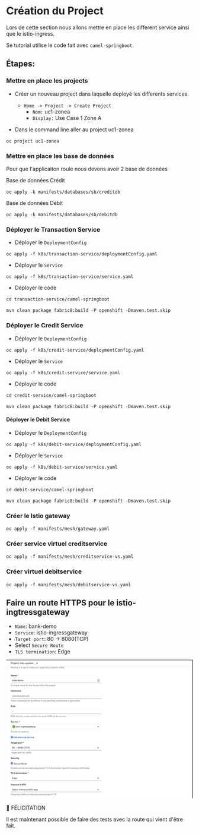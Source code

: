 # Création du Project

Lors de cette section nous allons mettre en place les different service ainsi que le istio-ingress.

Se tutorial utilise le code fait avec `camel-springboot`.

## Étapes:

### Mettre en place les projects
* Créer un nouveau project dans laquelle deployé les differents services.
    * `Home -> Project -> Create Project`
        * `Nom:` uc1-zonea
        * `Display:` Use Case 1 Zone A

* Dans le command line aller au project uc1-zonea
```
oc project uc1-zonea
```

### Mettre en place les base de données

Pour que l'applicaiton roule nous devons avoir 2 base de données

Base de données Crédit
```
oc apply -k manifests/databases/sb/creditdb
```

Base de données Débit
```
oc apply -k manifests/databases/sb/debitdb
```

### Déployer le Transaction Service

 * Déployer le `DeploymentConfig` 
```
oc apply -f k8s/transaction-service/deploymentConfig.yaml
```
* Déployer le `Service`
 ```
 oc apply -f k8s/transaction-service/service.yaml
 ```
 
* Déployer le code
```
cd transaction-service/camel-springboot
```
```
mvn clean package fabric8:build -P openshift -Dmaven.test.skip
 ```

### Déployer le Credit Service

* Déployer le `DeploymentConfig` 
```
oc apply -f k8s/credit-service/deploymentConfig.yaml
```
* Déployer le `Service`
 ```
 oc apply -f k8s/credit-service/service.yaml
 ```

* Déployer le code
```
cd credit-service/camel-springboot
```
```
mvn clean package fabric8:build -P openshift -Dmaven.test.skip
 ```

#### Déployer le Debit Service

 * Déployer le `DeploymentConfig` 
```
oc apply -f k8s/debit-service/deploymentConfig.yaml
```
* Déployer le `Service`
 ```
 oc apply -f k8s/debit-service/service.yaml
 ```

* Déployer le code
```
cd debit-service/camel-springboot
```
```
mvn clean package fabric8:build -P openshift -Dmaven.test.skip
 ```


### Créer le Istio gateway
```
oc apply -f manifests/mesh/gateway.yaml
```

### Créer service virtuel creditservice
```
oc apply -f manifests/mesh/creditservice-vs.yaml
```

### Créer virtuel debitservice
```
oc apply -f manifests/mesh/debitservice-vs.yaml
```

## Faire un route HTTPS pour le istio-ingtressgateway

* `Name`: bank-demo
* `Service`: istio-ingressgateway
* `Target port`: 80 -> 8080(TCP)
* Select `Secure Route`
* `TLS termination`: Edge


![route-ingress](images/route-ingress.png)

:tada: FÉLICITATION

Il est maintenant possible de faire des tests avec la route qui vient d'être fait.